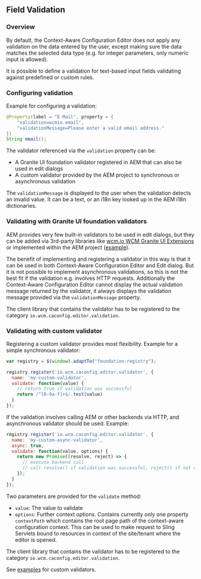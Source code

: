 ## Field Validation

### Overview

By default, the Context-Aware Configuration Editor does not apply any validation on the data entered by the user, except making sure the data matches the selected data type (e.g. for integer parameters, only numeric input is allowed).

It is possible to define a validation for text-based input fields validating against predefined or custom rules.


### Configuring validation

Example for configuring a validation:


```java
@Property(label = "E-Mail", property = {
    "validation=wcmio.email",
    "validationMessage=Please enter a valid email address."
})
String email();
```

The validator referenced via the `validation` property can be:

* A Granite UI foundation validator registered in AEM that can also be used in edit dialogs
* A custom validator provided by the AEM project to synchronous or asynchronous validation

The `validationMessage` is displayed to the user when the validation detects an invalid value. It can be a text, or an i18n key looked up in the AEM i18n dictionaries.


### Validating with Granite UI foundation validators

AEM provides very few built-in validators to be used in edit dialogs, but they can be added via 3rd-party libraries like [wcm.io WCM Granite UI Extensions][wcmio-graniteui-extensions] or implemented within the AEM project ([example][graniteui-foundation-validator-example]).

The benefit of implementing and registering a validator in this way is that it can be used in both Context-Aware Configuration Editor and Edit dialog. But it is not possible to implement asynchronous validations, so this is not the best fit if the validation e.g. involves HTTP requests. Additionally the Context-Aware Configuration Editor cannot display the actual validation message returned by the validator, it always displays the validation message provided via the `validationMessage` property.

The client library that contains the validator has to be registered to the category `io.wcm.caconfig.editor.validation`.


### Validating with custom validator

Registering a custom validator provides most flexibility. Example for a simple synchronous validator:

```javascript
var registry = $(window).adaptTo("foundation-registry");

registry.register('io.wcm.caconfig.editor.validator', {
  name: 'my-custom-validator',
  validate: function(value) {
    // return true if validation was successful
    return /^[0-9a-f]+$/.test(value)
  }
});

```

If the validation involves calling AEM or other backends via HTTP, and asynchronous validator should be used. Example:

```javascript
registry.register('io.wcm.caconfig.editor.validator', {
  name: 'my-custom-async-validator',
  async: true,
  validate: function(value, options) {
    return new Promise((resolve, reject) => {
      // execute backend call
      // call resolve() if validation was successful, reject() if not or a communication error occurred
    });
  }
});
```

Two parameters are provided for the `validate` method:

* `value`: The value to validate
* `options`: Further context options. Contains currently only one property `contextPath` which contains the root page path of the context-aware configuration context. This can be used to make request to Sling Servlets bound to resources in context of the site/tenant where the editor is opened.

The client library that contains the validator has to be registered to the category `io.wcm.caconfig.editor.validation`.

See [examples][custom-validator-examples] for custom validators.



[wcmio-graniteui-extensions]: https://wcm.io/wcm/ui/granite/
[graniteui-foundation-validator-example]: https://github.com/wcm-io/io.wcm.wcm.ui.granite/blob/develop/src/main/webapp/app-root/clientlibs/io.wcm.ui.granite.validation/js/validation.js
[custom-validator-examples]: https://github.com/wcm-io/io.wcm.caconfig.sample-app/blob/develop/bundles/core/src/main/webapp/app-root/clientlibs/contextaware-config-sample-validation/js/sample-validation.js
